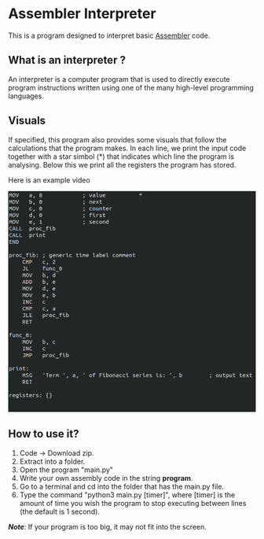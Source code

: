 # Assembler Interpreter
This is a program designed to interpret basic [Assembler](https://en.wikipedia.org/wiki/Assembly_language) code.
## What is an interpreter ?
An interpreter is a computer program that is used to directly execute program instructions written using one of the many high-level programming languages.
## Visuals
If specified, this program also provides some visuals that follow the calculations that the program makes. In each line, we print the input code together with a star simbol (*) that indicates which line the program is analysing. Below this we print all the registers the program has stored.

Here is an example video

<p align="center">
  <img src="demonstration.gif" />
</p>

## How to use it?
1. Code -> Download zip.
2. Extract into a folder.
3. Open the program "main.py"
4. Write your own assembly code in the string **program**.
5. Go to a terminal and cd into the folder that has the main.py file.
6. Type the command "python3 main.py [timer]", where [timer] is the amount of time you wish the program to stop executing between lines (the default is 1 second).

***Note***: If your program is too big, it may not fit into the screen.
